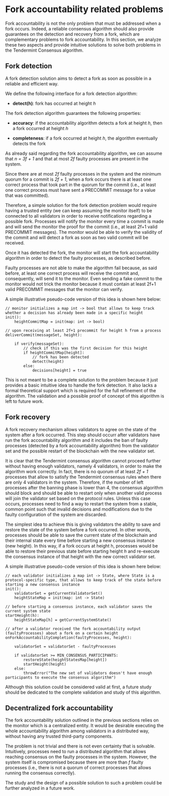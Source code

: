 # Fork accountability related problems 

Fork accountability is not the only problem that must be addressed when a fork occurs. Indeed, a reliable consensus algorithm should also provide guarantees on the detection and recovery from a fork, which are complementary problems to fork accountability. In this section, we analyze these two aspects and provide intuitive solutions to solve both problems in the Tendermint Consensus algorithm.

## Fork detection

A fork detection solution aims to detect a fork as soon as possible in a reliable and efficient way.

We define the following interface for a fork detection algorithm:

- **detect(h)**: fork has occurred at height *h*

The fork detection algorithm guarantees the following properties:

- **accuracy**: if the accountability algorithm detects a fork at height *h*, then a fork occurred at height *h*

- **completeness**: if a fork occurred at height *h*, the algorithm eventually detects the fork

As already said regarding the fork accountability algorithm, we can assume that *n = 3f + 1* and that at most *2f* faulty processes are present in the system.

Since there are at most *2f* faulty processes in the system and the minimum quorum for a commit is *2f + 1*, when a fork occurs there is at least one correct process that took part in the quorum for the commit (i.e., at least one correct process must have sent a PRECOMMIT message for a value that was committed).

Therefore, a simple solution for the fork detection problem would require having a trusted entity (we can keep assuming the monitor itself) to be connected to all validators in order to receive notifications regarding a possible fork.
Processes will notify the monitor every time a commit is made and will send the monitor the proof for the commit (i.e., at least 2f+1 valid PRECOMMIT messages). The monitor would be able to verify the validity of the commit and will detect a fork as soon as two valid commit will be received.

Once it has detected the fork, the monitor will start the fork accountability algorithm in order to detect the faulty processes, as described before.

Faulty processes are not able to make the algorithm fail because, as said before, at least one correct process will receive the commit and, consequently, will send it to the monitor. Even sending a fake commit to the monitor would not trick the monitor because it must contain at least 2f+1 valid PRECOMMIT messages that the monitor can verify.

A simple illustrative pseudo-code version of this idea is shown here below:


```
// monitor initializes a map int -> bool that allows to keep track whether a decision has already been made in a specific height
init():
	heightCommitMap = init(map: int -> bool)

// upon receiving at least 2f+1 precommit for height h from a process 
deliverCommit(messageSet, height):
   
	if verify(messageSet):
		// check if this was the first decision for this height
		if heightCommitMap[height]:
			// fork has been detected
			detect(height)
		else:
			decisions[height] = true

```

This is not meant to be a complete solution to the problem because it just provides a basic intuitive idea to handle the fork detection. It also lacks a formal theoretical support which is required for the full refinement of the algorithm.
The validation and a possible proof of concept of this algorithm is left to future work.

## Fork recovery

A fork recovery mechanism allows validators to agree on the state of the system after a fork occurred. 
This step should occurr after validators have run the fork accountability algorithm and it includes the ban of faulty processes (detected by a fork accountability algorithm) from the validator set and the possible restart of the blockchain with the new validator set.

It is clear that the Tendermint consensus algorithm cannot proceed further without having enough validators, namely 4 validators, in order to make the algorithm work correctly. In fact, there is no quorum of at least *2f + 1* processes that allow to satisfy the Tendermint consensus rules when there are only 4 validators in the system. 
Therefore, if the number of left processes after the banning phase is lower than 4, the consensus algorithm should block and should be able to restart only when another valid process will join the validator set based on the protocol rules.
Unless this case occurs, processes need to find a way to restart the system from a stable, common point such that invalid decisions and modifications due to the faulty configuration of the system are discarded.

The simplest idea to achieve this is giving validators the ability to save and restore the state of the system before a fork occurred.
In other words, processes should be able to save the current state of the blockchain and their internal state every time before starting a new consensus instance (new height). In this way, if a fork occurs at height h, processes would be able to restore their previous state before starting height *h* and re-execute the consensus instance of that height with the new correct validator set.

A simple illustrative pseudo-code version of this idea is shown here below:

```
// each validator initializes a map int -> State, where State is a protocol-specific type, that allows to keep track of the state before starting a new consensus instance
init():
    validatorSet = getCurrentValidatorSet()
    heightStateMap = init(map: int -> State)

// before starting a consensus instance, each validator saves the current system state
startHeight(h):
    heightStateMap[h] = getCurrentSystemState()	

// after a validator received the fork accountability output (faultyProcesses) about a fork on a certain height
onForkAccountabilityCompletion(faultyProcesses, height):

    validatorSet = validatorSet - faultyProcesses

    if validatorSet >= MIN_CONSENSUS_PARTICIPANTS:
        restoreState(heightStatesMap[height])
        startHeight(height)
    else:
        throwError("The new set of validators doesn't have enough participants to execute the consensus algorithm")

```

Although this solution could be considered valid at first, a future study should be dedicated to the complete validation and study of this algorithm.

## Decentralized fork accountability
The fork accountability solution outlined in the previous sections relies on the monitor which is a centralized entity. It would be desirable executing the whole accountability algorithm among validators in a distributed way, without having any trusted third-party components.

The problem is not trivial and there is not even certainty that is solvable. 
Intuitively, processes need to run a distributed algorithm that allows reaching consensus on the faulty processes in the system.
However, the system itself is compromised because there are more than *f* faulty processes (i.e., there is not a quorum of correct processes that allows running the consensus correctly).

The study and the design of a possible solution to such a problem could be further analyzed in a future work.



